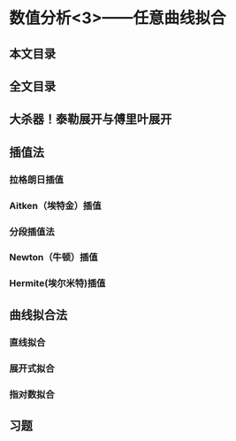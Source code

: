 # 数值分析<3>——任意曲线拟合

## 本文目录

## 全文目录

## 大杀器！泰勒展开与傅里叶展开

## 插值法

### 拉格朗日插值

### Aitken（埃特金）插值

### 分段插值法

### Newton（牛顿）插值

### Hermite(埃尔米特)插值

## 曲线拟合法

### 直线拟合

### 展开式拟合

### 指对数拟合

## 习题
